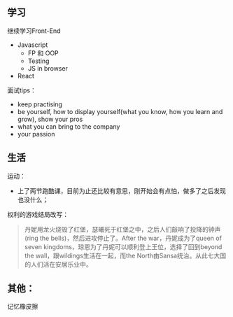 ## 学习

继续学习Front-End
- Javascript
  - FP 和 OOP
  - Testing
  - JS in browser
- React

面试tips：
- keep practising
- be yourself, how to display yourself(what you know, how you learn and grow), show your pros
- what you can bring to the company
- your passion

## 生活

运动：
- 上了两节跑酷课，目前为止还比较有意思，刚开始会有点怕，做多了之后发现也没什么；

权利的游戏结局改写：
> 丹妮用龙火烧毁了红堡，瑟曦死于红堡之中，之后人们敲响了投降的钟声(ring the bells)，然后进攻停止了。After the war，丹妮成为了queen of seven kingdoms，琼恩为了丹妮可以顺利登上王位，选择了回到beyond the wall，跟wildings生活在一起，而the North由Sansa统治。从此七大国的人们活在安居乐业中。




## 其他：
记忆橡皮擦
